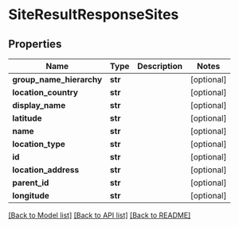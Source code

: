 # SiteResultResponseSites

## Properties
Name | Type | Description | Notes
------------ | ------------- | ------------- | -------------
**group_name_hierarchy** | **str** |  | [optional] 
**location_country** | **str** |  | [optional] 
**display_name** | **str** |  | [optional] 
**latitude** | **str** |  | [optional] 
**name** | **str** |  | [optional] 
**location_type** | **str** |  | [optional] 
**id** | **str** |  | [optional] 
**location_address** | **str** |  | [optional] 
**parent_id** | **str** |  | [optional] 
**longitude** | **str** |  | [optional] 

[[Back to Model list]](../README.md#documentation-for-models) [[Back to API list]](../README.md#documentation-for-api-endpoints) [[Back to README]](../README.md)



